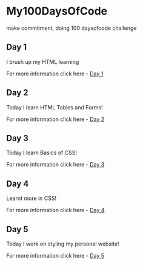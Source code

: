 # My100DaysOfCode
make commitment, doing 100 daysofcode challenge

## Day 1
I brush up my HTML learning

For more information click here - [Day 1](Day1/Day1.md)

## Day 2 
Today I learn HTML Tables and Forms!

For more information click here - [Day 2](Day2/Day2.md)

## Day 3
Today I learn Basics of CSS!

For more information click here - [Day 3](Day3/Day3.md)

## Day 4
Learnt more in CSS!

For more information click here - [Day 4](Day4/Day4.md)

## Day 5
Today I work on styling my personal website!

For more information click here - [Day 5](Day5/Day5.md)
